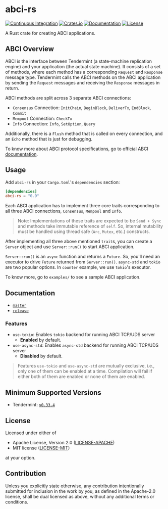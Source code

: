 # abci-rs

[![Continuous Integration](https://github.com/devashishdxt/abci-rs/workflows/Continuous%20Integration/badge.svg)](https://github.com/devashishdxt/abci-rs/actions?query=workflow%3A%22Continuous+Integration%22)
[![Crates.io](https://img.shields.io/crates/v/abci-rs)](https://crates.io/crates/abci-rs)
[![Documentation](https://docs.rs/abci-rs/badge.svg)](https://docs.rs/abci-rs)
[![License](https://img.shields.io/crates/l/abci-rs)](https://github.com/devashishdxt/abci-rs/blob/master/LICENSE-MIT)

A Rust crate for creating ABCI applications.

## ABCI Overview

ABCI is the interface between Tendermint (a state-machine replication engine) and your application (the actual state
machine). It consists of a set of methods, where each method has a corresponding `Request` and `Response` message type.
Tendermint calls the ABCI methods on the ABCI application by sending the `Request` messages and receiving the `Response`
messages in return.

ABCI methods are split across 3 separate ABCI connections:

- `Consensus` Connection: `InitChain`, `BeginBlock`, `DeliverTx`, `EndBlock`, `Commit`
- `Mempool` Connection: `CheckTx`
- `Info` Connection: `Info`, `SetOption`, `Query`

Additionally, there is a `Flush` method that is called on every connection, and an `Echo` method that is just for
debugging.

To know more about ABCI protocol specifications, go to official ABCI [documentation](https://tendermint.com/docs/spec/abci/).

## Usage

Add `abci-rs` in your `Cargo.toml`'s `dependencies` section:

```toml
[dependencies]
abci-rs = "0.9"
```

Each ABCI application has to implement three core traits corresponding to all three ABCI connections, `Consensus`,
`Mempool` and `Info`.

> Note: Implementations of these traits are expected to be `Send + Sync` and methods take immutable reference of `self`.
So, internal mutability must be handled using thread safe (`Arc`, `Mutex`, etc.) constructs.

After implementing all three above mentioned `trait`s, you can create a `Server` object and use `Server::run()` to start
ABCI application.

`Server::run()` is an `async` function and returns a `Future`. So, you'll need an executor to drive `Future` returned
from `Server::run()`. `async-std` and `tokio` are two popular options. In `counter` example, we use `tokio`'s executor.

To know more, go to `examples/` to see a sample ABCI application.

## Documentation

- [`master`](https://devashishdxt.github.io/abci-rs/abci/)
- [`release`](https://docs.rs/abci-rs/)

### Features

- `use-tokio`: Enables `tokio` backend for running ABCI TCP/UDS server
  - **Enabled** by default.
- `use-async-std`: Enables `async-std` backend for running ABCI TCP/UDS server
  - **Disabled** by default.

> Features `use-tokio` and `use-async-std` are mutually exclusive, i.e., only one of them can be enabled at a time.
Compilation will fail if either both of them are enabled or none of them are enabled.

## Minimum Supported Versions

- Tendermint: [`v0.33.4`](https://github.com/tendermint/tendermint/releases/tag/v0.33.4)

## License

Licensed under either of

- Apache License, Version 2.0 ([LICENSE-APACHE](LICENSE-APACHE))
- MIT license ([LICENSE-MIT](LICENSE-MIT))

at your option.

## Contribution

Unless you explicitly state otherwise, any contribution intentionally submitted for inclusion in the work by you, as
defined in the Apache-2.0 license, shall be dual licensed as above, without any additional terms or conditions.
